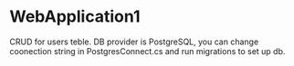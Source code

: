 # WebApplication1
CRUD for users teble.
DB provider is PostgreSQL, you can change coonection string in PostgresConnect.cs and run migrations to set up db.
